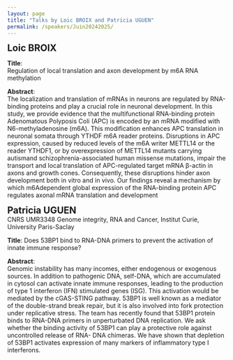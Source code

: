 ```yaml
---
layout: page
title: "Talks by Loic BROIX and Patricia UGUEN"
permalink: /speakers/Juin20242025/
---
```

<span style="font-size: 1.5em;"><strong>Loic BROIX</strong></span><br>


**Title**:  
Regulation of local translation and axon development by m6A RNA methylation

**Abstract**:  
The localization and translation of mRNAs in neurons are regulated by RNA-binding proteins and play a crucial role in neuronal
development. In this study, we provide evidence that the multifunctional RNA-binding protein Adenomatous Polyposis Coli (APC) is encoded by an mRNA
modified with N6-methyladenosine (m6A). This modification enhances APC translation in neuronal somata through YTHDF m6A reader proteins. Disruptions
in APC expression, caused by reduced levels of the m6A writer METTL14 or the reader YTHDF1, or by overexpression of METTL14 mutants carrying autismand
schizophrenia-associated human missense mutations, impair the transport and local translation of APC-regulated target mRNA β-actin in axons and
growth cones. Consequently, these disruptions hinder axon development both in vitro and in vivo. Our findings reveal a mechanism by which m6Adependent
global expression of the RNA-binding protein APC regulates axonal mRNA translation and development

<span style="font-size: 1.5em;"><strong>Patricia UGUEN</strong></span><br>
CNRS UMR3348 Genome integrity, RNA and Cancer, Institut Curie, University Paris-Saclay

**Title**:
Does 53BP1 bind to RNA-DNA primers to prevent the activation of innate immune response?

**Abstract**:  
Genomic instability has many incomes, either endogenous or exogenous sources. In addition to
pathogenic DNA, self-DNA, which are accumulated in cytosol can activate innate immune responses,
leading to the production of type 1 interferon (IFN) stimulated genes (ISG). This activation would be
mediated by the cGAS-STING pathway. 53BP1 is well known as a mediator of the double-strand break
repair, but it is also involved into fork protection under replicative stress. The team has recently
found that 53BP1 protein binds to RNA-DNA primers in unperturbated DNA replication. We ask
whether the binding activity of 53BP1 can play a protective role against uncontrolled release of RNA-
DNA chimeras. We have shown that depletion of 53BP1 activates expression of many markers of
inflammatory type I interferons.
